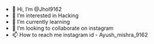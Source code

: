 - 👋 Hi, I’m @Jhol9162
- 👀 I’m interested in Hacking
- 🌱 I’m currently learning 
- 💞️ I’m looking to collaborate on instagram
- 📫 How to reach me instagram id - Ayush_mishra_9162

<!---
Jhol9162/Jhol9162 is a ✨ special ✨ repository because its `README.md` (this file) appears on your GitHub profile.
You can click the Preview link to take a look at your changes.
--->

